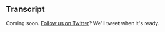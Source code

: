 ---
---

## Transcript

Coming soon. [Follow us on Twitter](https://twitter.com/howbooksaremade)? We'll tweet when it's ready.
